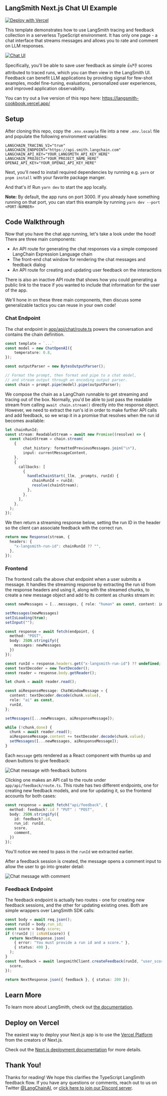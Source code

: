 ## LangSmith Next.js Chat UI Example

[![Deploy with Vercel](https://vercel.com/button)](https://vercel.com/new/clone?repository-url=https%3A%2F%2Fgithub.com%2Flangchain-ai%2Flangsmith-cookbook%2Ffeedback-examples%2Fnextjs)

This template demonstrates how to use LangSmith tracing and feedback collection in a serverless TypeScript environment. It has only one page - a chat interface that streams messages and allows you to rate and comment on LLM responses.

[![Chat UI](public/images/chat.png)](https://langsmith-cookbook.vercel.app/)

Specifically, you'll be able to save user feedback as simple 👍/👎 scores attributed to traced runs, which you can then view in the LangSmith UI. Feedback can benefit LLM applications by providing signal for few-shot examples, model fine-tuning, evaluations, personalized user experiences, and improved application observability.

You can try out a live version of this repo here: https://langsmith-cookbook.vercel.app/

## Setup

After cloning this repo, copy the `.env.example` file into a new `.env.local` file and populate the following environment variables:

```
LANGCHAIN_TRACING_V2="true"
LANGCHAIN_ENDPOINT="https://api.smith.langchain.com"
LANGCHAIN_API_KEY="YOUR_LANGSMITH_API_KEY_HERE"
LANGCHAIN_PROJECT="YOUR_PROJECT_NAME_HERE"
OPENAI_API_KEY="YOUR_OPENAI_API_KEY_HERE"
```

Next, you'll need to install required dependencies by running e.g. `yarn` or `pnpm install` with your favorite package manger.

And that's it! Run `yarn dev` to start the app locally.

**Note:** By default, the app runs on port 3000. If you already have something running on that port, you can start this example by running `yarn dev --port <PORT-NUMBER>`

## Code Walkthrough

Now that you have the chat app running, let's take a look under the hood! There are three main components:

- An API route for generating the chat responses via a simple composed LangChain Expression Language chain
- The front-end chat window for rendering the chat messages and feedback dialog
- An API route for creating and updating user feedback on the interactions

There is also an inactive API route that shows how you could generating a public link to the trace if you wanted to include that information for the user of the app.

We'll hone in on these three main components, then discuss some generalizable tactics you can reuse in your own code!

### Chat Endpoint

The chat endpoint in [app/api/chat/route.ts](app/api/chat/route.ts) powers the conversation and contains the chain definition.

```typescript
const template = `...`
const model = new ChatOpenAI({
    temperature: 0.8,
});

const outputParser = new BytesOutputParser();

// Format the prompt, then format and pipe to a chat model,
// and stream output through an encoding output parser.
const chain = prompt.pipe(model).pipe(outputParser);
```

We compose the chain as a LangChain runnable to get streaming and tracing out of the box.
Normally, you'd be able to just pass the readable stream from calling `await chain.stream()` directly into the response object.
However, we need to extract the run's id in order to make further API calls and add feedback, so we wrap
it in a promise that resolves when the run id becomes available:

```typescript
let chainRunId;
const stream: ReadableStream = await new Promise((resolve) => {
  const chainStream = chain.stream(
    {
        chat_history: formattedPreviousMessages.join("\n"),
        input: currentMessageContent,
    },
    {
      callbacks: [
        {
          handleChainStart(_llm, _prompts, runId) {
            chainRunId = runId;
            resolve(chainStream);
          },
        },
      ],
    },
  );
});
```

We then return a streaming response below, setting the run ID in the header so the client can associate feedback with the correct run.

```typescript
return new Response(stream, {
  headers: {
    "x-langsmith-run-id": chainRunId ?? "",
  },
});
```

### Frontend

The frontend calls the above chat endpoint when a user submits a message. It handles the streaming response by
extracting the run id from the response headers and using it, along with the streamed chunks, to create a new message object
and add to its content as chunks stream in:

```typescript
const newMessages = [...messages, { role: "human" as const, content: input }];

setMessages(newMessages)
setIsLoading(true);
setInput("");

const response = await fetch(endpoint, {
  method: "POST",
  body: JSON.stringify({
    messages: newMessages
  })
});

const runId = response.headers.get("x-langsmith-run-id") ?? undefined;
const textDecoder = new TextDecoder();
const reader = response.body.getReader();

let chunk = await reader.read();

const aiResponseMessage: ChatWindowMessage = {
  content: textDecoder.decode(chunk.value),
  role: "ai" as const,
  runId,
};

setMessages([...newMessages, aiResponseMessage]);

while (!chunk.done) {
  chunk = await reader.read();
  aiResponseMessage.content += textDecoder.decode(chunk.value);
  setMessages([...newMessages, aiResponseMessage]);
}
```

Each `message` gets rendered as a React component with thumbs up and down buttons to give feedback:

![Chat message with feedback buttons](public/images/message.png)

Clicking one makes an API call to the route under `app/api/feedback/route.ts`. This route has two different endpoints,
one for creating new feedback models, and one for updating it, so the frontend accounts for both cases:

```typescript
const response = await fetch("api/feedback", {
  method: feedback?.id ? "PUT" : "POST",
  body: JSON.stringify({
    id: feedback?.id,
    run_id: runId,
    score,
    comment,
  })
});
```

You'll notice we need to pass in the `runId` we extracted earlier.

After a feedback session is created, the message opens a comment input to allow the user to go into greater detail:

![Chat message with comment](public/images/message-comment.png)

### Feedback Endpoint

The feedback endpoint is actually two routes - one for creating new feedback sessions, and the other for updating existing ones.
Both are simple wrappers over LangSmith SDK calls:

```typescript
const body = await req.json();
const runId = body.run_id;
const score = body.score;
if (!runId || isNaN(score)) {
  return NextResponse.json(
    { error: "You must provide a run id and a score." },
    { status: 400 },
  );
}
const feedback = await langsmithClient.createFeedback(runId, "user_score", {
  score,
});

return NextResponse.json({ feedback }, { status: 200 });
```

## Learn More

To learn more about LangSmith, check out [the documentation](https://docs.smith.langchain.com).

## Deploy on Vercel

The easiest way to deploy your Next.js app is to use the [Vercel Platform](https://vercel.com/new?utm_medium=default-template&filter=next.js&utm_source=create-next-app&utm_campaign=create-next-app-readme) from the creators of Next.js.

Check out the [Next.js deployment documentation](https://nextjs.org/docs/deployment) for more details.

## Thank You!

Thanks for reading! We hope this clarifies the TypeScript LangSmith feedback flow. If you have any questions or comments, reach out to us on Twitter
[@LangChainAI](https://twitter.com/langchainai), or [click here to join our Discord server](https://discord.gg/langchain).

